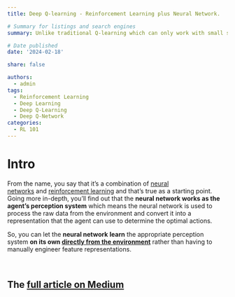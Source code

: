 ```yaml
---
title: Deep Q-learning - Reinforcement Learning plus Neural Network.

# Summary for listings and search engines
summary: Unlike traditional Q-learning which can only work with small state spaces, deep Q-learning uses a neural network so it can work with very large state spaces

# Date published
date: '2024-02-18'

share: false

authors:
  - admin
tags:
  - Reinforcement Learning
  - Deep Learning
  - Deep Q-Learning
  - Deep Q-Network
categories:
  - RL 101
---
```


# Intro

From the name, you say that it’s a combination of [neural networks](https://www.kaggle.com/code/mohamedyosef101/get-into-deep-learning-with-pytorch-ann-cnn) and [reinforcement learning](https://medium.com/@mohamedyosef101/the-fundamentals-of-reinforcement-learning-explained-f42de0053fc7) and that’s true as a starting point. Going more in-depth, you’ll find out that the **neural network works as the agent’s perception system** which means the neural network is used to process the raw data from the environment and convert it into a representation that the agent can use to determine the optimal actions.

So, you can let the **neural network** **learn** the appropriate perception system **on its own [directly from the environment](https://medium.com/@mohamedyosef101/model-free-policy-learning-08d163338604)** rather than having to manually engineer feature representations.

<div><br></div>

## The [full article on Medium](https://medium.com/@mohamedyosef101/deep-q-learning-reinforcement-learning-plus-neural-network-c40ce32d034b)
